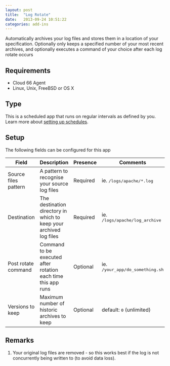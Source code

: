 ```yaml
---
layout: post
title:  "Log Rotate"
date:   2013-09-24 10:51:22
categories: add-ins
---
```


<p class="lead">Automatically archives your log files and stores them in a location of your specification. Optionally only keeps a specified number of your most recent archives, and optionally executes a command of your choice after each log rotate occurs</p>

## Requirements
- Cloud 66  Agent
- Linux, Unix, FreeBSD or OS X

## Type
This is a scheduled app that runs on regular intervals as defined by you. Learn more about [setting up schedules](settingup_schedules).

## Setup
The following fields can be configured for this app

<table class='table table-bordered table-striped'>
	<thead>
		<tr>
			<th>Field</th>
			<th>Description</th>
			<th>Presence</th>
			<th>Comments</th>
		</tr>
	</thead>
	<tbody>
		<tr>
			<td>Source files pattern</td>
			<td>A pattern to recognise your source log files</td>
			<td><span class='label label-important'>Required</span></td>
			<td>ie. <kbd>/logs/apache/*.log</kbd></td>
		</tr>
		<tr>
			<td>Destination</td>
			<td>The destination directory in which to keep your archived log files</td>
			<td><span class='label label-important'>Required</span></td>
			<td>ie. <kbd>/logs/apache/log_archive</kbd></td>
		</tr>
		<tr>
			<td>Post rotate command</td>
			<td>Command to be executed after rotation each time this app runs</td>
			<td><span class='label'>Optional</span></td>
			<td>ie. <kbd>/your_app/do_something.sh</kbd></td>
		</tr>
		<tr>
			<td>Versions to keep</td>
			<td>Maximum number of historic archives to keep</td>
			<td><span class='label'>Optional</span></td>
			<td>default: <kbd>0</kbd> (unlimited)</td>
		</tr>
	</tbody>
</table>

## Remarks
1. Your original log files are removed - so this works best if the log is not concurrently being written to (to avoid data loss).

